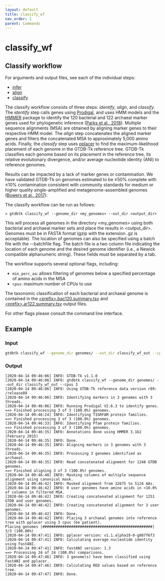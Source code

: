 ```yaml
---
layout: default
title: classify_wf
nav_order: 1
parent: Commands
---
```


# classify_wf

## Classify workflow

For arguments and output files, see each of the individual steps:

* [infer](infer.html)
* [align](align.html)
* [classify](classify.html)

The classify workflow consists of three steps: *identify*, *align*, and *classify*. The *identify* step calls genes using [Prodigal](http://compbio.ornl.gov/prodigal/), and uses HMM models and the [HMMER](http://hmmer.org/) package to identify the 120 bacterial and 122 archaeal marker genes used for phylogenetic inference ([Parks et al., 2018](https://www.ncbi.nlm.nih.gov/pubmed/30148503)). Multiple sequence alignments (MSA) are obtained by aligning marker genes to their respective HMM model. The *align* step concatenates the aligned marker genes and filters the concatenated MSA to approximately 5,000 amino acids. Finally, the *classify* step uses [pplacer](http://matsen.fhcrc.org/pplacer/) to find the maximum-likelihood placement of each genome in the GTDB-Tk reference tree. GTDB-Tk classifies each genome based on its placement in the reference tree, its relative evolutionary divergence, and/or average nucleotide identity (ANI) to reference genomes. 

Results can be impacted by a lack of marker genes or contamination. We have validated GTDB-Tk on genomes estimated to be ≥50% complete with ≤10% contamination consistent with community standards for medium or higher quality single-amplified and metagenome-assembled genomes ([Bowers et al., 2017](https://www.ncbi.nlm.nih.gov/pubmed/28787424)).
 
 The classify workflow can be run as follows:
```
> gtdbtk classify_wf --genome_dir <my_genomes> --out_dir <output_dir>
```
This will process all genomes in the directory <my_genomes> using both bacterial and archaeal marker sets and place the results in <output_dir>. Genomes must be in FASTA format (gzip with the extension .gz is acceptable). The location of genomes can also be specified using a batch file with the --batchfile flag. The batch file is a two column file indicating the location of each genome and the desired genome identifier (i.e., a Newick compatible alphanumeric string). These fields must be separated by a tab.

The workflow supports several optional flags, including:
* `min_perc_aa`: allows filtering of genomes below a specified percentage of amino acids in the MSA
* `cpus`: maximum number of CPUs to use

The taxonomic classification of each bacterial and archaeal genome is contained in the [\<prefix\>.bac120.summary.tsv](../files/summary.tsv.html) and [\<prefix\>.ar122.summary.tsv](../files/summary.tsv.html) output files.

For other flags please consult the command line interface.
 
## Example

### Input

```bash
gtdbtk classify_wf --genome_dir genomes/ --out_dir classify_wf_out --cpus 3
```

### Output

```text
[2020-04-14 09:46:06] INFO: GTDB-Tk v1.1.0
[2020-04-14 09:46:06] INFO: gtdbtk classify_wf --genome_dir genomes/ --out_dir classify_wf_out --cpus 3
[2020-04-14 09:46:06] INFO: Using GTDB-Tk reference data version r89: /release89
[2020-04-14 09:46:06] INFO: Identifying markers in 3 genomes with 3 threads.
[2020-04-14 09:46:06] INFO: Running Prodigal V2.6.3 to identify genes.
==> Finished processing 3 of 3 (100.0%) genomes.
[2020-04-14 09:46:24] INFO: Identifying TIGRFAM protein families.
==> Finished processing 3 of 3 (100.0%) genomes.
[2020-04-14 09:46:33] INFO: Identifying Pfam protein families.
==> Finished processing 3 of 3 (100.0%) genomes.
[2020-04-14 09:46:35] INFO: Annotations done using HMMER 3.1b2 (February 2015)
[2020-04-14 09:46:35] INFO: Done.
[2020-04-14 09:46:35] INFO: Aligning markers in 3 genomes with 3 threads.
[2020-04-14 09:46:35] INFO: Processing 3 genomes identified as archaeal.
[2020-04-14 09:46:35] INFO: Read concatenated alignment for 1248 GTDB genomes.
==> Finished aligning 3 of 3 (100.0%) genomes.
[2020-04-14 09:46:40] INFO: Masking columns of multiple sequence alignment using canonical mask.
[2020-04-14 09:46:42] INFO: Masked alignment from 32675 to 5124 AAs.
[2020-04-14 09:46:42] INFO: 0 user genomes have amino acids in <10.0% of columns in filtered MSA.
[2020-04-14 09:46:42] INFO: Creating concatenated alignment for 1251 GTDB and user genomes.
[2020-04-14 09:46:42] INFO: Creating concatenated alignment for 3 user genomes.
[2020-04-14 09:46:42] INFO: Done.
[2020-04-14 09:46:42] INFO: Placing 3 archaeal genomes into reference tree with pplacer using 3 cpus (be patient).
Placing genomes |##################################################| 3/3 (100.00%)
[2020-04-14 09:47:41] INFO: pplacer version: v1.1.alpha19-0-g807f6f3
[2020-04-14 09:47:41] INFO: Calculating average nucleotide identity using FastANI.
[2020-04-14 09:47:41] INFO: fastANI version: 1.3
==> Processing 24 of 24 (100.0%) comparisons.
[2020-04-14 09:47:46] INFO: 3 genome(s) have been classified using FastANI and pplacer.
[2020-04-14 09:47:46] INFO: Calculating RED values based on reference tree.
[2020-04-14 09:47:47] INFO: Done.
```